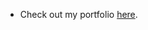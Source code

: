 



 
 
 - Check out my portfolio [here](https://munene-portfolio.web.app/).
 
 
 
 
 
 
 
 
 



  
